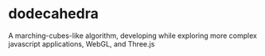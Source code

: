 dodecahedra
===========

A marching-cubes-like algorithm, developing while exploring more complex javascript applications, WebGL, and Three.js
